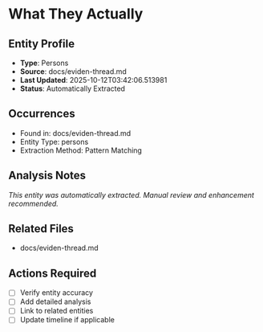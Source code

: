 # What They Actually

## Entity Profile
- **Type**: Persons
- **Source**: docs/eviden-thread.md
- **Last Updated**: 2025-10-12T03:42:06.513981
- **Status**: Automatically Extracted

## Occurrences
- Found in: docs/eviden-thread.md
- Entity Type: persons
- Extraction Method: Pattern Matching

## Analysis Notes
*This entity was automatically extracted. Manual review and enhancement recommended.*

## Related Files
- docs/eviden-thread.md

## Actions Required
- [ ] Verify entity accuracy
- [ ] Add detailed analysis
- [ ] Link to related entities
- [ ] Update timeline if applicable
